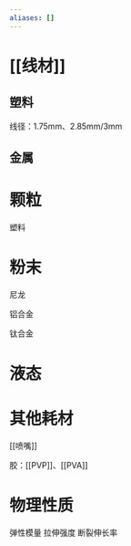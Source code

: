 ```yaml
---
aliases: []
---
```


# [[线材]]

## 塑料

线径：1.75mm、2.85mm/3mm

## 金属

# 颗粒

塑料

# 粉末

尼龙

铝合金

钛合金

# 液态




# 其他耗材

[[喷嘴]]

胶：[[PVP]]、[[PVA]]





# 物理性质

弹性模量
拉伸强度
断裂伸长率






